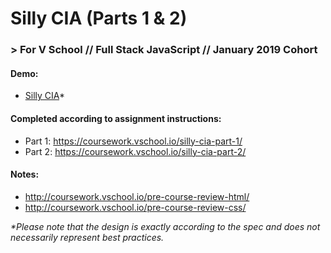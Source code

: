 # Silly CIA (Parts 1 & 2)
### > For V School // Full Stack JavaScript // January 2019 Cohort

#### Demo:
- <a href="http://htmlpreview.github.com/?https://github.com/yummywakame/V-School-Assignments/blob/master/exercises/week-01/02-03-silly-cia/index.html">Silly CIA</a>*

#### Completed according to assignment instructions: 
- Part 1: https://coursework.vschool.io/silly-cia-part-1/
- Part 2: https://coursework.vschool.io/silly-cia-part-2/

#### Notes: 
- http://coursework.vschool.io/pre-course-review-html/
- http://coursework.vschool.io/pre-course-review-css/

*_*Please note that the design is exactly according to the spec and does not necessarily represent best practices._*
